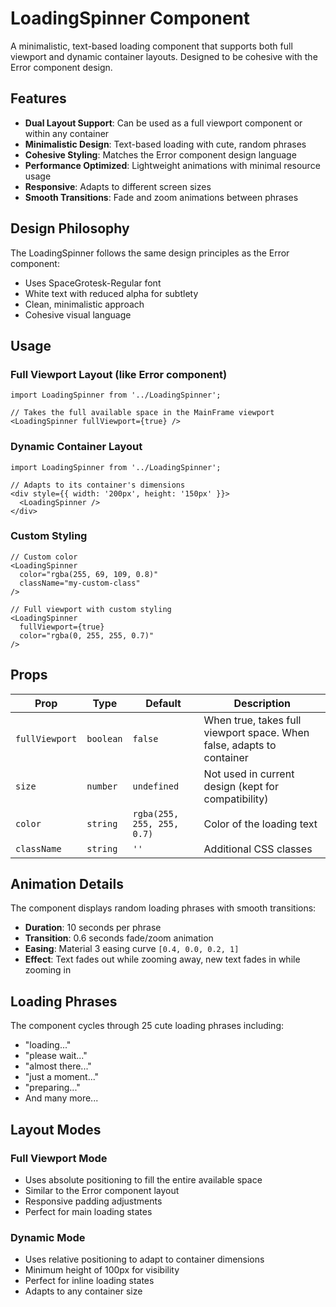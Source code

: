 # LoadingSpinner Component

A minimalistic, text-based loading component that supports both full viewport and dynamic container layouts. Designed to be cohesive with the Error component design.

## Features

- **Dual Layout Support**: Can be used as a full viewport component or within any container
- **Minimalistic Design**: Text-based loading with cute, random phrases
- **Cohesive Styling**: Matches the Error component design language
- **Performance Optimized**: Lightweight animations with minimal resource usage
- **Responsive**: Adapts to different screen sizes
- **Smooth Transitions**: Fade and zoom animations between phrases

## Design Philosophy

The LoadingSpinner follows the same design principles as the Error component:
- Uses SpaceGrotesk-Regular font
- White text with reduced alpha for subtlety
- Clean, minimalistic approach
- Cohesive visual language

## Usage

### Full Viewport Layout (like Error component)

```tsx
import LoadingSpinner from '../LoadingSpinner';

// Takes the full available space in the MainFrame viewport
<LoadingSpinner fullViewport={true} />
```

### Dynamic Container Layout

```tsx
import LoadingSpinner from '../LoadingSpinner';

// Adapts to its container's dimensions
<div style={{ width: '200px', height: '150px' }}>
  <LoadingSpinner />
</div>
```

### Custom Styling

```tsx
// Custom color
<LoadingSpinner 
  color="rgba(255, 69, 109, 0.8)"
  className="my-custom-class"
/>

// Full viewport with custom styling
<LoadingSpinner 
  fullViewport={true}
  color="rgba(0, 255, 255, 0.7)"
/>
```

## Props

| Prop | Type | Default | Description |
|------|------|---------|-------------|
| `fullViewport` | `boolean` | `false` | When true, takes full viewport space. When false, adapts to container |
| `size` | `number` | `undefined` | Not used in current design (kept for compatibility) |
| `color` | `string` | `rgba(255, 255, 255, 0.7)` | Color of the loading text |
| `className` | `string` | `''` | Additional CSS classes |

## Animation Details

The component displays random loading phrases with smooth transitions:
- **Duration**: 10 seconds per phrase
- **Transition**: 0.6 seconds fade/zoom animation
- **Easing**: Material 3 easing curve `[0.4, 0.0, 0.2, 1]`
- **Effect**: Text fades out while zooming away, new text fades in while zooming in

## Loading Phrases

The component cycles through 25 cute loading phrases including:
- "loading..."
- "please wait..."
- "almost there..."
- "just a moment..."
- "preparing..."
- And many more...

## Layout Modes

### Full Viewport Mode
- Uses absolute positioning to fill the entire available space
- Similar to the Error component layout
- Responsive padding adjustments
- Perfect for main loading states

### Dynamic Mode
- Uses relative positioning to adapt to container dimensions
- Minimum height of 100px for visibility
- Perfect for inline loading states
- Adapts to any container size 